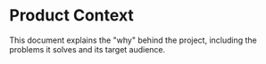 # Product Context

This document explains the "why" behind the project, including the problems it solves and its target audience. 